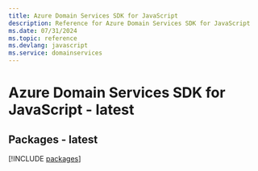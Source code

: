 ```yaml
---
title: Azure Domain Services SDK for JavaScript
description: Reference for Azure Domain Services SDK for JavaScript
ms.date: 07/31/2024
ms.topic: reference
ms.devlang: javascript
ms.service: domainservices
---
```

# Azure Domain Services SDK for JavaScript - latest
## Packages - latest
[!INCLUDE [packages](domain-services-index.md)]